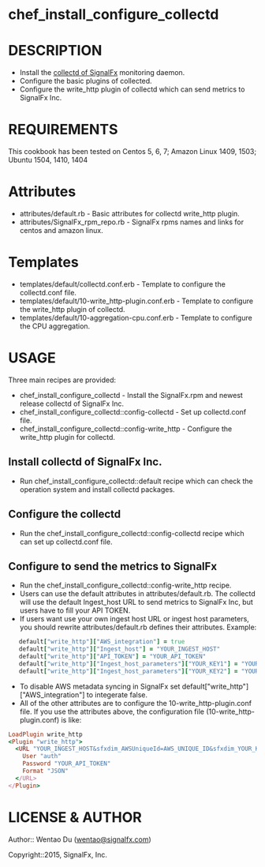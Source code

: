 # chef_install_configure_collectd #

# DESCRIPTION #

- Install the [collectd of SignalFx](https://github.com/signalfx/collectd/) monitoring daemon.
- Configure the basic plugins of collected.
- Configure the write_http plugin of collectd which can send metrics to SignalFx Inc.

# REQUIREMENTS #

This cookbook has been tested on 
Centos 5, 6, 7;
Amazon Linux 1409, 1503;
Ubuntu 1504, 1410, 1404

# Attributes #

* attributes/default.rb - Basic attributes for collectd write_http plugin.
* attributes/SignalFx_rpm_repo.rb - SignalFx rpms names and links for centos and amazon linux.

# Templates #

* templates/default/collectd.conf.erb - Template to configure the collectd.conf file.
* templates/default/10-write_http-plugin.conf.erb - Template to configure the write_http plugin of collectd.
* templates/default/10-aggregation-cpu.conf.erb - Template to configure the CPU aggregation.

# USAGE #

Three main recipes are provided: 

* chef_install_configure_collectd - Install the SignalFx.rpm and newest release collectd of SignalFx Inc.
* chef_install_configure_collectd::config-collectd - Set up collectd.conf file.
* chef_install_configure_collectd::config-write_http - Configure the write_http plugin for collectd.

## Install collectd of SignalFx Inc. ##

* Run chef_install_configure_collectd::default recipe which can check the operation system and install collectd packages.

## Configure the collectd ##

* Run the chef_install_configure_collectd::config-collectd recipe which can set up collectd.conf file.

## Configure to send the metrics to SignalFx ##
* Run the chef_install_configure_collectd::config-write_http recipe.
* Users can use the default attributes in attributes/default.rb. The collectd will use the default Ingest_host URL to send metrics to SignalFx Inc, but users have to fill your API TOKEN.
* If users want use your own ingest host URL or ingest host parameters, you should rewrite attributes/default.rb defines their attributes. Example:

```ruby
   default["write_http"]["AWS_integration"] = true
   default["write_http"]["Ingest_host"] = "YOUR_INGEST_HOST"
   default["write_http"]["API_TOKEN"] = "YOUR_API_TOKEN"
   default["write_http"]["Ingest_host_parameters"]["YOUR_KEY1"] = "YOUR_VALUE1"
   default["write_http"]["Ingest_host_parameters"]["YOUR_KEY2"] = "YOUR_VALUE2"
```
* To disable AWS metadata syncing in SignalFx set default["write_http"]["AWS_integration"] to integerate false.
* All of the other attributes are to configure the 10-write_http-plugin.conf file. 
If you use the attributes above, the configuration file (10-write_http-plugin.conf) is like:

```ruby
LoadPlugin write_http
<Plugin "write_http">
  <URL "YOUR_INGEST_HOST&sfxdim_AWSUniqueId=AWS_UNIQUE_ID&sfxdim_YOUR_KEY1=YOUR_VALUE1&sfxdim_YOUR_KEY2=YOUR_VALUE2">
    User "auth"
    Password "YOUR_API_TOKEN"
    Format "JSON"
  </URL>
</Plugin>
```

# LICENSE & AUTHOR #

Author:: Wentao Du (<wentao@signalfx.com>)

Copyright::2015, SignalFx, Inc.


